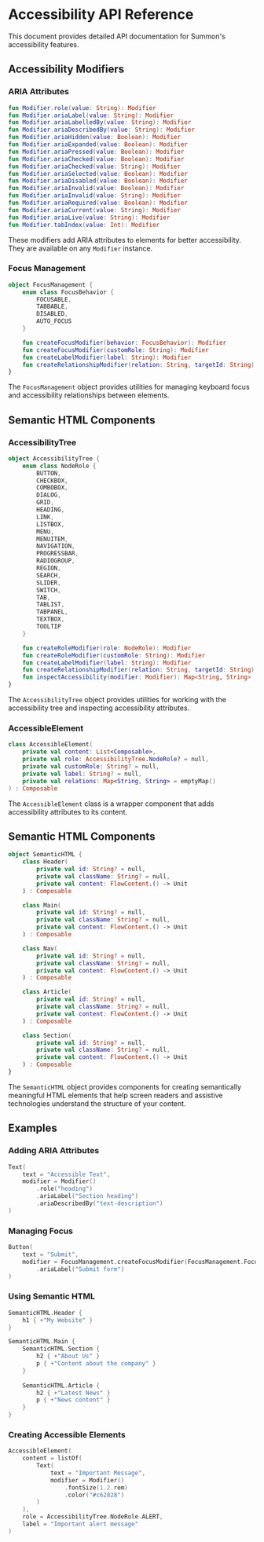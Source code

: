 # Accessibility API Reference

This document provides detailed API documentation for Summon's accessibility features.

## Accessibility Modifiers

### ARIA Attributes

```kotlin
fun Modifier.role(value: String): Modifier
fun Modifier.ariaLabel(value: String): Modifier
fun Modifier.ariaLabelledBy(value: String): Modifier
fun Modifier.ariaDescribedBy(value: String): Modifier
fun Modifier.ariaHidden(value: Boolean): Modifier
fun Modifier.ariaExpanded(value: Boolean): Modifier
fun Modifier.ariaPressed(value: Boolean): Modifier
fun Modifier.ariaChecked(value: Boolean): Modifier
fun Modifier.ariaChecked(value: String): Modifier
fun Modifier.ariaSelected(value: Boolean): Modifier
fun Modifier.ariaDisabled(value: Boolean): Modifier
fun Modifier.ariaInvalid(value: Boolean): Modifier
fun Modifier.ariaInvalid(value: String): Modifier
fun Modifier.ariaRequired(value: Boolean): Modifier
fun Modifier.ariaCurrent(value: String): Modifier
fun Modifier.ariaLive(value: String): Modifier
fun Modifier.tabIndex(value: Int): Modifier
```

These modifiers add ARIA attributes to elements for better accessibility. They are available on any `Modifier` instance.

### Focus Management

```kotlin
object FocusManagement {
    enum class FocusBehavior {
        FOCUSABLE,
        TABBABLE,
        DISABLED,
        AUTO_FOCUS
    }

    fun createFocusModifier(behavior: FocusBehavior): Modifier
    fun createFocusModifier(customRole: String): Modifier
    fun createLabelModifier(label: String): Modifier
    fun createRelationshipModifier(relation: String, targetId: String): Modifier
}
```

The `FocusManagement` object provides utilities for managing keyboard focus and accessibility relationships between elements.

## Semantic HTML Components

### AccessibilityTree

```kotlin
object AccessibilityTree {
    enum class NodeRole {
        BUTTON,
        CHECKBOX,
        COMBOBOX,
        DIALOG,
        GRID,
        HEADING,
        LINK,
        LISTBOX,
        MENU,
        MENUITEM,
        NAVIGATION,
        PROGRESSBAR,
        RADIOGROUP,
        REGION,
        SEARCH,
        SLIDER,
        SWITCH,
        TAB,
        TABLIST,
        TABPANEL,
        TEXTBOX,
        TOOLTIP
    }

    fun createRoleModifier(role: NodeRole): Modifier
    fun createRoleModifier(customRole: String): Modifier
    fun createLabelModifier(label: String): Modifier
    fun createRelationshipModifier(relation: String, targetId: String): Modifier
    fun inspectAccessibility(modifier: Modifier): Map<String, String>
}
```

The `AccessibilityTree` object provides utilities for working with the accessibility tree and inspecting accessibility attributes.

### AccessibleElement

```kotlin
class AccessibleElement(
    private val content: List<Composable>,
    private val role: AccessibilityTree.NodeRole? = null,
    private val customRole: String? = null,
    private val label: String? = null,
    private val relations: Map<String, String> = emptyMap()
) : Composable
```

The `AccessibleElement` class is a wrapper component that adds accessibility attributes to its content.

## Semantic HTML Components

```kotlin
object SemanticHTML {
    class Header(
        private val id: String? = null,
        private val className: String? = null,
        private val content: FlowContent.() -> Unit
    ) : Composable

    class Main(
        private val id: String? = null,
        private val className: String? = null,
        private val content: FlowContent.() -> Unit
    ) : Composable

    class Nav(
        private val id: String? = null,
        private val className: String? = null,
        private val content: FlowContent.() -> Unit
    ) : Composable

    class Article(
        private val id: String? = null,
        private val className: String? = null,
        private val content: FlowContent.() -> Unit
    ) : Composable

    class Section(
        private val id: String? = null,
        private val className: String? = null,
        private val content: FlowContent.() -> Unit
    ) : Composable
}
```

The `SemanticHTML` object provides components for creating semantically meaningful HTML elements that help screen readers and assistive technologies understand the structure of your content.

## Examples

### Adding ARIA Attributes

```kotlin
Text(
    text = "Accessible Text",
    modifier = Modifier()
        .role("heading")
        .ariaLabel("Section heading")
        .ariaDescribedBy("text-description")
)
```

### Managing Focus

```kotlin
Button(
    text = "Submit",
    modifier = FocusManagement.createFocusModifier(FocusManagement.FocusBehavior.TABBABLE)
        .ariaLabel("Submit form")
)
```

### Using Semantic HTML

```kotlin
SemanticHTML.Header {
    h1 { +"My Website" }
}

SemanticHTML.Main {
    SemanticHTML.Section {
        h2 { +"About Us" }
        p { +"Content about the company" }
    }
    
    SemanticHTML.Article {
        h2 { +"Latest News" }
        p { +"News content" }
    }
}
```

### Creating Accessible Elements

```kotlin
AccessibleElement(
    content = listOf(
        Text(
            text = "Important Message",
            modifier = Modifier()
                .fontSize(1.2.rem)
                .color("#c62828")
        )
    ),
    role = AccessibilityTree.NodeRole.ALERT,
    label = "Important alert message"
)
``` 
